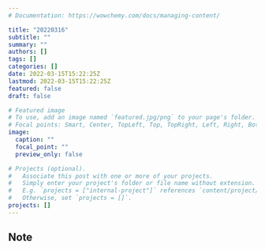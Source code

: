 ```yaml
---
# Documentation: https://wowchemy.com/docs/managing-content/

title: "20220316"
subtitle: ""
summary: ""
authors: []
tags: []
categories: []
date: 2022-03-15T15:22:25Z
lastmod: 2022-03-15T15:22:25Z
featured: false
draft: false

# Featured image
# To use, add an image named `featured.jpg/png` to your page's folder.
# Focal points: Smart, Center, TopLeft, Top, TopRight, Left, Right, BottomLeft, Bottom, BottomRight.
image:
  caption: ""
  focal_point: ""
  preview_only: false

# Projects (optional).
#   Associate this post with one or more of your projects.
#   Simply enter your project's folder or file name without extension.
#   E.g. `projects = ["internal-project"]` references `content/project/deep-learning/index.md`.
#   Otherwise, set `projects = []`.
projects: []
---
```


## Note

